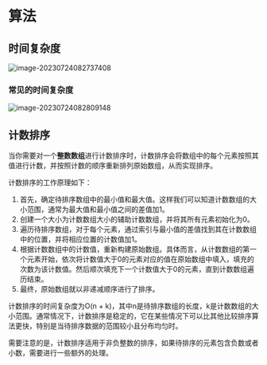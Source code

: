 # 算法

## 时间复杂度

![image-20230724082737408](./img/image-20230724082737408.png)

### 常见的时间复杂度

![image-20230724082809148](./img/image-20230724082809148.png)

## 计数排序

当你需要对一个**整数数组**进行计数排序时，计数排序会将数组中的每个元素按照其值进行计数，并按照计数的顺序重新排列原始数组，从而实现排序。

计数排序的工作原理如下：
1. 首先，确定待排序数组中的最小值和最大值。这样我们可以知道计数数组的大小范围，通常为最大值和最小值之间的差值加1。
2. 创建一个大小为计数数组大小的辅助计数数组，并将其所有元素初始化为0。
3. 遍历待排序数组，对于每个元素，通过索引与最小值的差值找到其在计数数组中的位置，并将相应位置的计数值加1。
4. 根据计数数组中的计数值，重新构建原始数组。具体而言，从计数数组的第一个元素开始，依次将计数值大于0的元素对应的值在原始数组中填入，填充的次数为该计数值。然后顺次填充下一个计数值大于0的元素，直到计数数组遍历结束。
5. 最终，原始数组就以非递减顺序进行了排序。

计数排序的时间复杂度为O(n + k)，其中n是待排序数组的长度，k是计数数组的大小范围。通常情况下，计数排序是稳定的，它在某些情况下可以比其他比较排序算法更快，特别是当待排序数据的范围较小且分布均匀时。

需要注意的是，计数排序适用于非负整数的排序，如果待排序的元素包含负数或者小数，需要进行一些额外的处理。
